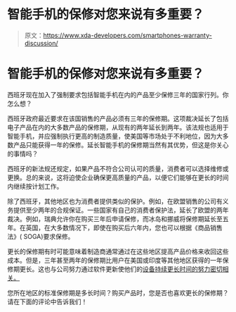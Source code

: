 # 智能手机的保修对您来说有多重要？

> 原文：<https://www.xda-developers.com/smartphones-warranty-discussion/>

# 智能手机的保修对您来说有多重要？

西班牙现在加入了强制要求包括智能手机在内的产品至少保修三年的国家行列。你怎么想？

西班牙政府最近要求在该国销售的产品必须有三年的保修期。这项裁决延长了包括电子产品在内的大多数产品的保修期，从现有的两年延长到两年。该法规也适用于智能手机，并应强制执行更高的制造质量，使美国等市场处于不利地位，因为大多数产品只能获得一年的保修。延长智能手机的保修期当然有其优势，但这是你关心的事情吗？

西班牙的新法规还规定，如果产品不符合公司认可的质量，消费者可以选择维修或更换。总的来说，这将迫使企业确保更高质量的产品，以便它们能够在更长的时间内继续按计划工作。

除了西班牙，其他地区也为消费者提供类似的保护。例如，在欧盟销售的公司有义务提供至少两年的合规保证。一些国家有自己的消费者保护法，延长了欧盟的两年裁决。例如，瑞典允许你在购买三年后申请保修，而冰岛和挪威将保修期延长至五年。在英国，在大多数情况下，即使在购买后六年内，您也可以根据《商品销售法》( SOGA)要求保修。

更长的保修期有时可能意味着制造商通常通过在这些地区提高产品价格来收回这些成本。但是，三年甚至两年的保修期比用户在美国或印度等其他地区获得的一年保修期更长。这也与公司努力通过软件更新使他们的[设备持续更长时间的努力密切相关。](https://www.xda-developers.com/android-update-3-years-generation-discussion/)

您所在地区的标准保修期是多长时间？购买产品时，您是否也喜欢更长的保修期？请在下面的评论中告诉我们！